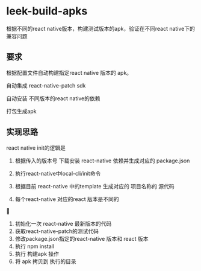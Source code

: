 # leek-build-apks
根据不同的react native版本，构建测试版本的apk，验证在不同react native下的兼容问题

## 要求

根据配置文件自动构建指定react native 版本的 apk。

自动集成 react-native-patch sdk

自动安装 不同版本的react native的依赖

打包生成apk


## 实现思路

react native init的逻辑是

1. 根据传入的版本号 下载安装 react-native 依赖并生成对应的 package.json

2. 执行react-native中local-cli/init命令

3. 根据目前 react-native 中的template 生成对应的 项目名称的 源代码

4. 每个react-native 对应的react 版本是不同的


1. 初始化一次 react-native 最新版本的代码
2. 获取react-native-patch的测试代码
3. 修改package.json指定的react-native 版本和 react 版本
4. 执行 npm install
5. 执行 构建apk 操作
6. 将 apk 拷贝到 执行的目录



